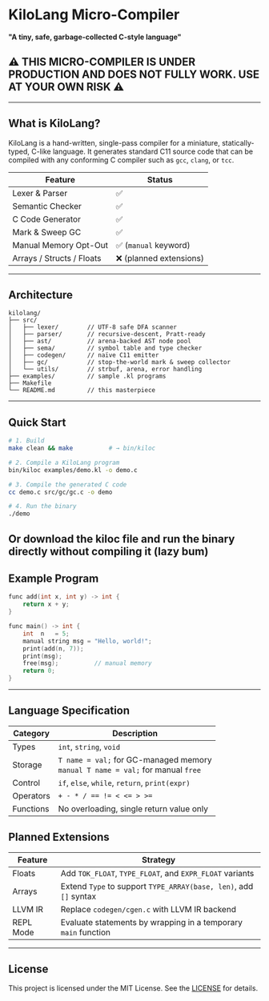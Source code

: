 # KiloLang Micro-Compiler

**"A tiny, safe, garbage-collected C-style language"**

## ⚠️ THIS MICRO-COMPILER IS UNDER PRODUCTION AND DOES NOT FULLY WORK. USE AT YOUR OWN RISK ⚠️

---

## What is KiloLang?

KiloLang is a hand-written, single-pass compiler for a miniature, statically-typed, C-like language. It generates standard C11 source code that can be compiled with any conforming C compiler such as `gcc`, `clang`, or `tcc`.

| Feature                   | Status                 |
| ------------------------- | ---------------------- |
| Lexer & Parser            | ✅                      |
| Semantic Checker          | ✅                      |
| C Code Generator          | ✅                      |
| Mark & Sweep GC           | ✅                      |
| Manual Memory Opt-Out     | ✅ (`manual` keyword)   |
| Arrays / Structs / Floats | ❌ (planned extensions) |

---

## Architecture

```
kilolang/
├── src/
│   ├── lexer/        // UTF-8 safe DFA scanner
│   ├── parser/       // recursive-descent, Pratt-ready
│   ├── ast/          // arena-backed AST node pool
│   ├── sema/         // symbol table and type checker
│   ├── codegen/      // naïve C11 emitter
│   ├── gc/           // stop-the-world mark & sweep collector
│   └── utils/        // strbuf, arena, error handling
├── examples/         // sample .kl programs
├── Makefile
└── README.md         // this masterpiece
```

---

## Quick Start

```bash
# 1. Build
make clean && make          # → bin/kiloc

# 2. Compile a KiloLang program
bin/kiloc examples/demo.kl -o demo.c

# 3. Compile the generated C code
cc demo.c src/gc/gc.c -o demo

# 4. Run the binary
./demo
```

Or download the kiloc file and run the binary directly without compiling it (lazy bum)
---

## Example Program

```c
func add(int x, int y) -> int {
    return x + y;
}

func main() -> int {
    int  n   = 5;
    manual string msg = "Hello, world!";
    print(add(n, 7));
    print(msg);
    free(msg);          // manual memory
    return 0;
}
```

---

## Language Specification

| Category  | Description                                                                       |
| --------- | --------------------------------------------------------------------------------- |
| Types     | `int`, `string`, `void`                                                           |
| Storage   | `T name = val;` for GC-managed memory<br>`manual T name = val;` for manual `free` |
| Control   | `if`, `else`, `while`, `return`, `print(expr)`                                    |
| Operators | `+ - * / == != < <= > >=`                                                         |
| Functions | No overloading, single return value only                                          |

## Planned Extensions

| Feature   | Strategy                                                          |
| --------- | ----------------------------------------------------------------- |
| Floats    | Add `TOK_FLOAT`, `TYPE_FLOAT`, and `EXPR_FLOAT` variants          |
| Arrays    | Extend `Type` to support `TYPE_ARRAY(base, len)`, add `[]` syntax |
| LLVM IR   | Replace `codegen/cgen.c` with LLVM IR backend                     |
| REPL Mode | Evaluate statements by wrapping in a temporary `main` function    |

---

## License

This project is licensed under the MIT License. See the [LICENSE](LICENSE.md) for details.